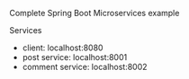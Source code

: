 Complete Spring Boot Microservices example


Services

- client: localhost:8080
- post service: localhost:8001
- comment service: localhost:8002
